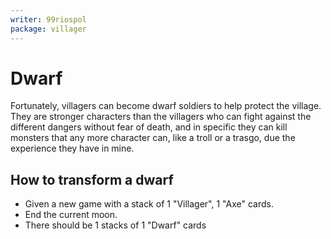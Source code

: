 ```yaml
---
writer: 99riospol
package: villager
---
```


# Dwarf

Fortunately, villagers can become dwarf soldiers to help protect the village. 
They are stronger characters than the villagers who can fight
against the different dangers without fear of death, and in specific they can kill monsters that 
any more character can, like a troll or a trasgo, due the experience they have in mine.

## How to transform a dwarf

 * Given a new game with a stack of 1 "Villager", 1 "Axe" cards.
 * End the current moon.
 * There should be 1 stacks of 1 "Dwarf" cards
